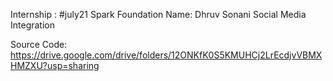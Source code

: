 Internship : #july21
Spark Foundation
Name: Dhruv Sonani
Social Media Integration

Source Code:
https://drive.google.com/drive/folders/12ONKfK0S5KMUHCj2LrEcdjvVBMXHMZXU?usp=sharing
